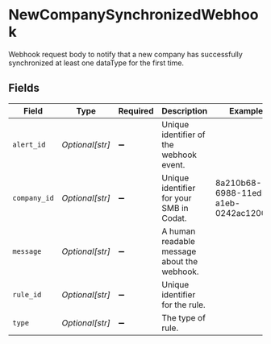 # NewCompanySynchronizedWebhook

Webhook request body to notify that a new company has successfully synchronized at least one dataType for the first time.


## Fields

| Field                                       | Type                                        | Required                                    | Description                                 | Example                                     |
| ------------------------------------------- | ------------------------------------------- | ------------------------------------------- | ------------------------------------------- | ------------------------------------------- |
| `alert_id`                                  | *Optional[str]*                             | :heavy_minus_sign:                          | Unique identifier of the webhook event.     |                                             |
| `company_id`                                | *Optional[str]*                             | :heavy_minus_sign:                          | Unique identifier for your SMB in Codat.    | 8a210b68-6988-11ed-a1eb-0242ac120002        |
| `message`                                   | *Optional[str]*                             | :heavy_minus_sign:                          | A human readable message about the webhook. |                                             |
| `rule_id`                                   | *Optional[str]*                             | :heavy_minus_sign:                          | Unique identifier for the rule.             |                                             |
| `type`                                      | *Optional[str]*                             | :heavy_minus_sign:                          | The type of rule.                           |                                             |